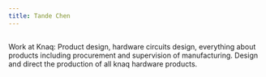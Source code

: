 ```yaml
---
title: Tande Chen
---
```





##

Work at Knaq: Product design, hardware circuits design, everything about products including procurement and supervision of manufacturing. Design and direct the production of all knaq hardware products. 



